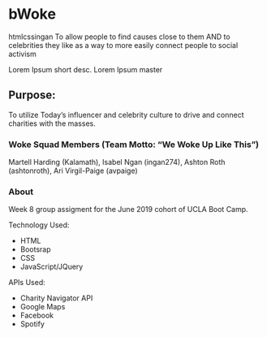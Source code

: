 # bWoke
 htmlcssingan
To allow people to find causes close to them AND to celebrities they like as a way to more easily connect people to social activism

Lorem Ipsum short desc. Lorem Ipsum
master

## Purpose:
To utilize Today’s influencer and celebrity culture to drive and connect charities with the masses.

### Woke Squad Members (Team Motto:  “We Woke Up Like This”)
Martell Harding (Kalamath), Isabel Ngan (ingan274), Ashton Roth (ashtonroth), Ari Virgil-Paige (avpaige)

### About
Week 8 group assigment for the June 2019 cohort of UCLA Boot Camp. 

Technology Used:
* HTML
* Bootsrap
* CSS
* JavaScript/JQuery

APIs Used:
* Charity Navigator API 
* Google Maps
* Facebook
* Spotify

